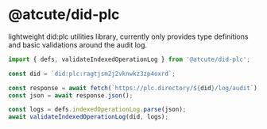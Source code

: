 # @atcute/did-plc

lightweight did:plc utilities library, currently only provides type definitions and basic
validations around the audit log.

```ts
import { defs, validateIndexedOperationLog } from '@atcute/did-plc';

const did = `did:plc:ragtjsm2j2vknwkz3zp4oxrd`;

const response = await fetch(`https://plc.directory/${did}/log/audit`);
const json = await response.json();

const logs = defs.indexedOperationLog.parse(json);
await validateIndexedOperationLog(did, logs);
```
